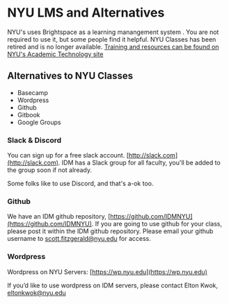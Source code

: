 # NYU LMS and Alternatives
NYU's uses Brightspace as a learning manangement system . You are not required to use it, but some people find it helpful. NYU Classes has been retired and is no longer available. [Training and resources can be found on NYU's Academic Technology site](https://www.nyu.edu/life/information-technology/instructional-technology-support/instructional-technology-tools-and-services/nyu-lms-brightspace/faculty-training-lms-brightspace.html#start)

## Alternatives to NYU Classes

* Basecamp
* Wordpress
* Github
* Gitbook
* Google Groups

### Slack & Discord

You can sign up for a free slack account. [http://slack.com](http://slack.com). 
IDM has a Slack group for all faculty, you'll be added to the group soon if not already. 

Some folks like to use Discord, and that's a-ok too.

### Github

We have an IDM github repository, [https://github.com/IDMNYU](https://github.com/IDMNYU). If you are going to use github for your class, please post it within the IDM github repository. Please email your github username to scott.fitzgerald@nyu.edu for access.

### Wordpress

Wordpress on NYU Servers: [https://wp.nyu.edu](https://wp.nyu.edu)

If you’d like to use wordpress on IDM servers, please contact Elton Kwok, eltonkwok@nyu.edu
